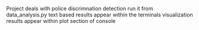 Project deals with police discrimnation detection
run it from data_analysis.py
text based results appear within the terminals
visualization results appear within plot section of console